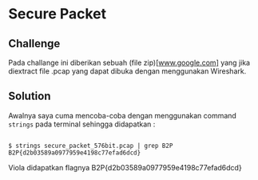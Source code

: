 # Secure Packet

## Challenge

Pada challange ini diberikan sebuah (file zip)[www.google.com] yang jika diextract file .pcap yang dapat dibuka dengan menggunakan Wireshark.

## Solution

Awalnya saya cuma mencoba-coba dengan menggunakan command `strings` pada terminal sehingga didapatkan :

```{bash}

$ strings secure_packet_576bit.pcap | grep B2P
B2P{d2b03589a0977959e4198c77efad6dcd}

```

Viola didapatkan flagnya B2P{d2b03589a0977959e4198c77efad6dcd}

